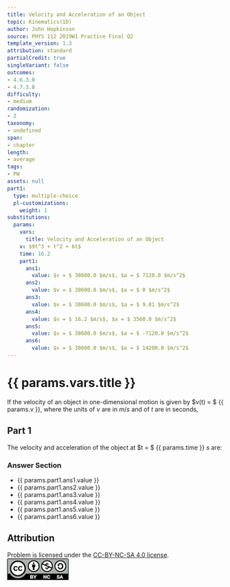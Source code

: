 ```yaml
---
title: Velocity and Acceleration of an Object
topic: Kinematics(1D)
author: John Hopkinson
source: PHYS 112 2019W1 Practice Final Q2
template_version: 1.3
attribution: standard
partialCredit: true
singleVariant: false
outcomes:
- 4.6.3.0
- 4.7.3.0
difficulty:
- medium
randomization:
- 2
taxonomy:
- undefined
span:
- chapter
length:
- average
tags:
- PW
assets: null
part1:
  type: multiple-choice
  pl-customizations:
    weight: 1
substitutions:
  params:
    vars:
      title: Velocity and Acceleration of an Object
    v: $9t^3 + t^2 + 6t$
    time: 16.2
    part1:
      ans1:
        value: $v = $ 38600.0 $m/s$, $a = $ 7120.0 $m/s^2$
      ans2:
        value: $v = $ 38600.0 $m/s$, $a = $ 0 $m/s^2$
      ans3:
        value: $v = $ 38600.0 $m/s$, $a = $ 9.81 $m/s^2$
      ans4:
        value: $v = $ 16.2 $m/s$, $a = $ 3560.0 $m/s^2$
      ans5:
        value: $v = $ 38600.0 $m/s$, $a = $ -7120.0 $m/s^2$
      ans6:
        value: $v = $ 38600.0 $m/s$, $a = $ 14200.0 $m/s^2$
---
```

# {{ params.vars.title }}
If the velocity of an object in one-dimensional motion is given by $v(t) = $ {{ params.v }}, where the units of $v$ are in $m/s$ and of $t$ are in seconds,

## Part 1

The velocity and acceleration of the object at $t = $ {{ params.time }} $s$ are:

### Answer Section

- {{ params.part1.ans1.value }}
- {{ params.part1.ans2.value }}
- {{ params.part1.ans3.value }}
- {{ params.part1.ans4.value }}
- {{ params.part1.ans5.value }}
- {{ params.part1.ans6.value }}

## Attribution

Problem is licensed under the [CC-BY-NC-SA 4.0 license](https://creativecommons.org/licenses/by-nc-sa/4.0/).<br> ![The Creative Commons 4.0 license requiring attribution-BY, non-commercial-NC, and share-alike-SA license.](https://raw.githubusercontent.com/firasm/bits/master/by-nc-sa.png)